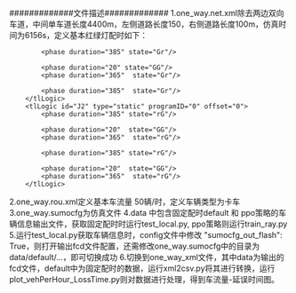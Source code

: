 #############文件描述#############
1.one_way.net.xml除去两边双向车道，中间单车道长度4400m，左侧道路长度150，右侧道路长度100m，仿真时间为6156s，定义基本红绿灯配时如下：
        <tlLogic id="J1" type="static" programID="0" offset="0">
            <phase duration="20" state="GG"/>
            <phase duration="365"  state="Gr"/> 

            <phase duration="385" state="Gr"/>

            <phase duration="20" state="GG"/>
            <phase duration="365"  state="Gr"/> 

            <phase duration="385"  state="Gr"/>
        </tlLogic>
        <tlLogic id="J2" type="static" programID="0" offset="0">
            <phase duration="385" state="rG"/> 

            <phase duration="20"  state="GG"/>
            <phase duration="365"  state="rG"/>

            <phase duration="385" state="rG"/>

            <phase duration="20"  state="GG"/>
            <phase duration="365"  state="rG"/>
        </tlLogic>
2.one_way.rou.xml定义基本车流量 50辆/时，定义车辆类型为卡车
3.one_way.sumocfg为仿真文件
4.data 中包含固定配时default 和 ppo策略的车辆信息输出文件，获取固定配时时运行test_local.py, ppo策略则运行train_ray.py
5.运行test_local.py获取车辆信息时，config文件中修改 "sumocfg_out_flash": True，则打开输出fcd文件配置，还需修改one_way.sumocfg中<tripinfo-output value="data/ppo/tripinfo/tripinfo-output.xml" />的目录为data/default/...，即可切换成功
6.切换到one_way_xml文件，其中data为输出的fcd文件，default中为固定配时的数据，运行xml2csv.py将其进行转换，运行plot_vehPerHour_LossTime.py则对数据进行处理，得到车流量-延误时间图。